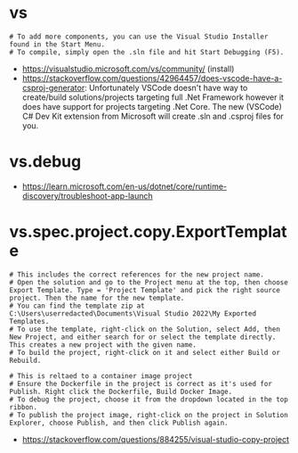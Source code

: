 # vs

```
# To add more components, you can use the Visual Studio Installer found in the Start Menu.
# To compile, simply open the .sln file and hit Start Debugging (F5).
```

- https://visualstudio.microsoft.com/vs/community/ (install)
- https://stackoverflow.com/questions/42964457/does-vscode-have-a-csproj-generator: Unfortunately VSCode doesn't have way to create/build solutions/projects targeting full .Net Framework however it does have support for projects targeting .Net Core. The new (VSCode) C# Dev Kit extension from Microsoft will create .sln and .csproj files for you.

# vs.debug

- https://learn.microsoft.com/en-us/dotnet/core/runtime-discovery/troubleshoot-app-launch

# vs.spec.project.copy.ExportTemplate

```
# This includes the correct references for the new project name.
# Open the solution and go to the Project menu at the top, then choose Export Template. Type = 'Project Template' and pick the right source project. Then the name for the new template.
# You can find the template zip at C:\Users\userredacted\Documents\Visual Studio 2022\My Exported Templates. 
# To use the template, right-click on the Solution, select Add, then New Project, and either search for or select the template directly. This creates a new project with the given name.
# To build the project, right-click on it and select either Build or Rebuild.

# This is reltaed to a container image project
# Ensure the Dockerfile in the project is correct as it's used for Publish. Right click the Dockerfile, Build Docker Image.
# To debug the project, choose it from the dropdown located in the top ribbon.
# To publish the project image, right-click on the project in Solution Explorer, choose Publish, and then click Publish again.
```

- https://stackoverflow.com/questions/884255/visual-studio-copy-project
